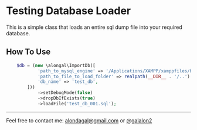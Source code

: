 
Testing Database Loader
=========================

This is a simple class that loads an entire sql dump file into your required database.

How To Use
----------

```php
    $db = (new \alongal\ImportDb([
            'path_to_mysql_engine' => '/Applications/XAMPP/xamppfiles/bin/mysql',
            'path_to_file_to_load_folder' => realpath(__DIR__ . '/..') . '/tests/',
            'db_name' => 'test_db',
        ]))
            ->setDebugMode(false)
            ->dropDbIfExists(true)
            ->loadFile('test_db_001.sql');
```

----------
Feel free to contact me: alondagal@gmail.com or  [@galalon2](https://twitter.com/galalon2)